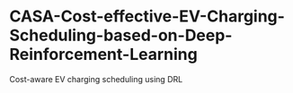 # CASA-Cost-effective-EV-Charging-Scheduling-based-on-Deep-Reinforcement-Learning
Cost-aware EV charging scheduling using DRL
